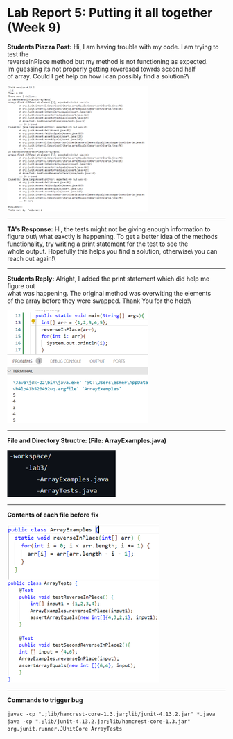 # Lab Report 5: Putting it all together (Week 9)

 **Students Piazza Post:**
    Hi, I am having trouble with my code. I am trying to test the\
    reverseInPlace method but my method is not functioning as expected.\
    Im guessing its not properly getting reveresed towrds sceond half\
    of array. Could I get help on how i can possibly find a solution?\

  <img src="student_piazza-post.png" alt="Test Results" width="325"/>

---

**TA's Response:**
    Hi, the tests might not be giving enough information to figure out\ 
    what eaxctly is happening. To get a better idea of the methods\
    functionality, try writing a print statement for the test to see the\
    whole output. Hopefully this helps you find a solution, otherwise\ 
    you can reach out again!\

---

**Students Reply:**
    Alright, I added the print statement which did help me figure out\
    what was happening. The original method was overwiting the elements\
    of the array before they were swapped. Thank You for the help!\

 <img src="feedback-ss.png" alt=" " width="325"/>

 ---
 **File and Directory Structre: (File: ArrayExamples.java)**

<img src="filestructre.png" alt=" " width="250"/>

---

**Contents of each file before fix**

<img src="before11.png" alt=" " width="350"/>

<img src="beforetest2.png" alt=" " width="350"/>

---

**Commands to trigger bug**

`javac -cp ".;lib/hamcrest-core-1.3.jar;lib/junit-4.13.2.jar" *.java`\
`java -cp ".;lib/junit-4.13.2.jar;lib/hamcrest-core-1.3.jar" org.junit.runner.JUnitCore ArrayTests`




         

    


  


  
    
